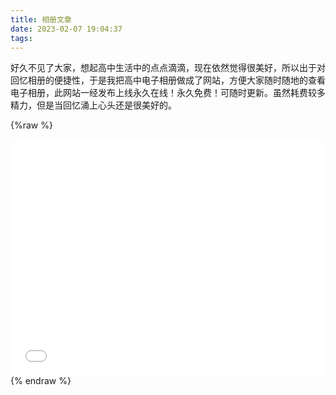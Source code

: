 ```yaml
---
title: 相册文章
date: 2023-02-07 19:04:37
tags:
---
```

好久不见了大家，想起高中生活中的点点滴滴，现在依然觉得很美好，所以出于对回忆相册的便捷性，于是我把高中电子相册做成了网站，方便大家随时随地的查看电子相册，此网站一经发布上线永久在线！永久免费！可随时更新。虽然耗费较多精力，但是当回忆涌上心头还是很美好的。


{%raw %}
<div style="position: relative; width:100%; height: 0; padding-bottom:75%; "><iframe src="//player.bilibili.com/player.html?aid=294660781&bvid=BV1AF411z7EK&cid=455838385&page=1" scrolling="no" border="0" frameborder="no" framespacing="0" allowfullscreen="true"
style="position: absolute; width: 100%; height: 100%; left: 0; top: 0;"></iframe></div>
{% endraw %}
